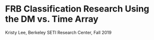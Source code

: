 # FRB Classification Research Using the DM vs. Time Array
Kristy Lee, Berkeley SETI Research Center, Fall 2019

